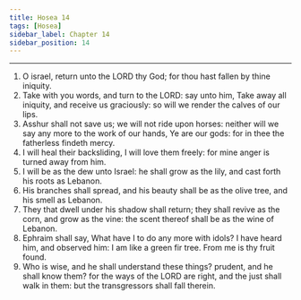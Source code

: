 ```yaml
---
title: Hosea 14
tags: [Hosea]
sidebar_label: Chapter 14
sidebar_position: 14
---
```


---
1. O israel, return unto the LORD thy God; for thou hast fallen by thine iniquity.
2. Take with you words, and turn to the LORD: say unto him, Take away all iniquity, and receive us graciously: so will we render the calves of our lips.
3. Asshur shall not save us; we will not ride upon horses: neither will we say any more to the work of our hands, Ye are our gods: for in thee the fatherless findeth mercy.
4. I will heal their backsliding, I will love them freely: for mine anger is turned away from him.
5. I will be as the dew unto Israel: he shall grow as the lily, and cast forth his roots as Lebanon.
6. His branches shall spread, and his beauty shall be as the olive tree, and his smell as Lebanon.
7. They that dwell under his shadow shall return; they shall revive as the corn, and grow as the vine: the scent thereof shall be as the wine of Lebanon.
8. Ephraim shall say, What have I to do any more with idols? I have heard him, and observed him: I am like a green fir tree. From me is thy fruit found.
9. Who is wise, and he shall understand these things? prudent, and he shall know them? for the ways of the LORD are right, and the just shall walk in them: but the transgressors shall fall therein.